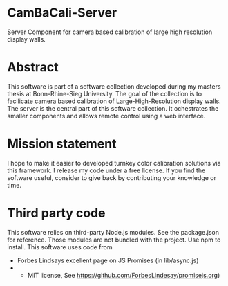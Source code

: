 # CamBaCali-Server
Server Component for camera based calibration of large high resolution display walls.

# Abstract
This software is part of a software collection developed during my masters thesis at Bonn-Rhine-Sieg University.
The goal of the collection is to facilicate camera based calibration of Large-High-Resolution display walls. The server is the central part of this software collection. It ochestrates the smaller components and allows remote control using a web interface.

# Mission statement
I hope to make it easier to developed turnkey color calibration solutions via this framework. I release my code under a free license. If you find the software useful, consider to give back by contributing your knowledge or time.

# Third party code
This software relies on third-party Node.js modules. See the package.json for reference. Those modules are not bundled with the project. Use npm to install.
This software uses code from
- Forbes Lindsays excellent page on JS Promises (in lib/async.js)
- - MIT license, See https://github.com/ForbesLindesay/promisejs.org)
